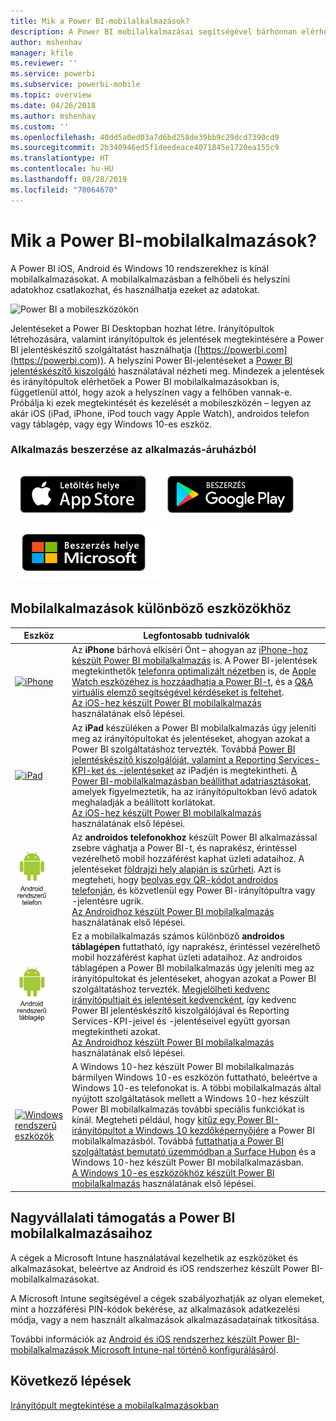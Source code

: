 ```yaml
---
title: Mik a Power BI-mobilalkalmazások?
description: A Power BI mobilalkalmazásai segítségével bárhonnan elérheti helyi vagy a felhőben tárolt adatait. Mobileszközén is megtekintheti a Power BI-irányítópultokat és -jelentéseket.
author: mshenhav
manager: kfile
ms.reviewer: ''
ms.service: powerbi
ms.subservice: powerbi-mobile
ms.topic: overview
ms.date: 04/26/2018
ms.author: mshenhav
ms.custom: ''
ms.openlocfilehash: 40dd5a0ed03a7d6bd258de39bb9c29dcd7390cd9
ms.sourcegitcommit: 2b340946ed5f1deedeace4071845e1720ea155c9
ms.translationtype: HT
ms.contentlocale: hu-HU
ms.lasthandoff: 08/28/2019
ms.locfileid: "70064670"
---
```

# <a name="what-are-the-power-bi-mobile-apps"></a>Mik a Power BI-mobilalkalmazások?
A Power BI iOS, Android és Windows 10 rendszerekhez is kínál mobilalkalmazásokat. A mobilalkalmazásban a felhőbeli és helyszíni adatokhoz csatlakozhat, és használhatja ezeket az adatokat. 

![Power BI a mobileszközökön](./media/mobile-apps-for-mobile-devices/power-bi-mobile-apps-all-up.png)

Jelentéseket a Power BI Desktopban hozhat létre. Irányítópultok létrehozására, valamint irányítópultok és jelentések megtekintésére a Power BI jelentéskészítő szolgáltatást használhatja ([https://powerbi.com](https://powerbi.com)). A helyszíni Power BI-jelentéseket a [Power BI jelentéskészítő kiszolgáló](../../report-server/get-started.md) használatával nézheti meg. Mindezek a jelentések és irányítópultok elérhetőek a Power BI mobilalkalmazásokban is, függetlenül attól, hogy azok a helyszínen vagy a felhőben vannak-e. Próbálja ki ezek megtekintését és kezelését a mobileszközén – legyen az akár iOS (iPad, iPhone, iPod touch vagy Apple Watch), androidos telefon vagy táblagép, vagy egy Windows 10-es eszköz.

### <a name="get-the-app-from-the-application-store"></a>Alkalmazás beszerzése az alkalmazás-áruházból 

[![A Power BI megnyitása az App Store áruházban](./media/mobile-apps-for-mobile-devices/mobile-apps-app-store.png)](https://go.microsoft.com/fwlink/?LinkId=526218&clcid=0x409) [![A Power BI megnyitása a Google Play áruházban](./media/mobile-apps-for-mobile-devices/mobile-apps-google-play.png)](https://go.microsoft.com/fwlink/?LinkId=544867&clcid=0x409) [![A Power BI megnyitása a Windows Áruházban](./media/mobile-apps-for-mobile-devices/mobile-apps-windows-store.png)](https://go.microsoft.com/fwlink/?LinkId=526478&clcid=0x409)

## <a name="mobile-apps-for-different-devices"></a>Mobilalkalmazások különböző eszközökhöz

| **Eszköz** | **Legfontosabb tudnivalók** |
| --- | --- |
| [![iPhone](./media/mobile-apps-for-mobile-devices/iphone-logo-50-px.png)](mobile-iphone-app-get-started.md) |Az **iPhone** bárhová elkíséri Önt – ahogyan az [iPhone-hoz készült Power BI mobilalkalmazás](mobile-iphone-app-get-started.md) is. A Power BI-jelentések megtekinthetők [telefonra optimalizált nézetben](mobile-apps-view-phone-report.md) is, de [Apple Watch eszközéhez is hozzáadhatja a Power BI-t](mobile-apple-watch.md), és a [Q&A virtuális elemző segítségével kérdéseket is feltehet](mobile-apps-ios-qna.md). <br/>[Az iOS-hez készült Power BI mobilalkalmazás](mobile-iphone-app-get-started.md) használatának első lépései. |
| [![iPad](./media/mobile-apps-for-mobile-devices/ipad-logo-50-px.png)](mobile-iphone-app-get-started.md) |Az **iPad** készüléken a Power BI mobilalkalmazás úgy jeleníti meg az irányítópultokat és jelentéseket, ahogyan azokat a Power BI szolgáltatáshoz tervezték. Továbbá [Power BI jelentéskészítő kiszolgálóját, valamint a Reporting Services-KPI-ket és -jelentéseket](mobile-app-ssrs-kpis-mobile-on-premises-reports.md) az iPadjén is megtekintheti. [A Power BI-mobilalkalmazásban beállíthat adatriasztásokat](mobile-set-data-alerts-in-the-mobile-apps.md), amelyek figyelmeztetik, ha az irányítópultokban lévő adatok meghaladják a beállított korlátokat. <br/>[Az iOS-hez készült Power BI mobilalkalmazás](mobile-iphone-app-get-started.md) használatának első lépései. |
| [![Android rendszerű telefon](media/mobile-apps-for-mobile-devices/android-phone-logo-50-px.png)](mobile-android-app-get-started.md) |Az **androidos telefonokhoz** készült Power BI alkalmazással zsebre vághatja a Power BI-t, és naprakész, érintéssel vezérelhető mobil hozzáférést kaphat üzleti adataihoz. A jelentéseket [földrajzi hely alapján is szűrheti](mobile-apps-geographic-filtering.md). Azt is megteheti, hogy [beolvas egy QR-kódot androidos telefonján](mobile-apps-qr-code.md), és közvetlenül egy Power BI-irányítópultra vagy -jelentésre ugrik. <br/>[Az Androidhoz készült Power BI mobilalkalmazás](mobile-android-app-get-started.md) használatának első lépései. |
| [![Android rendszerű táblagép](./media/mobile-apps-for-mobile-devices/android-tablet-logo-50-px.png)](mobile-android-app-get-started.md) |Ez a mobilalkalmazás számos különböző **androidos táblagépen** futtatható, így naprakész, érintéssel vezérelhető mobil hozzáférést kaphat üzleti adataihoz. Az androidos táblagépen a Power BI mobilalkalmazás úgy jeleníti meg az irányítópultokat és jelentéseket, ahogyan azokat a Power BI szolgáltatáshoz tervezték. [Megjelölheti kedvenc irányítópultjait és jelentéseit kedvencként](mobile-apps-favorites.md), így kedvenc Power BI jelentéskészítő kiszolgálójával és Reporting Services-KPI-jeivel és -jelentéseivel együtt gyorsan megtekintheti azokat. <br/>[Az Androidhoz készült Power BI mobilalkalmazás](mobile-android-app-get-started.md) használatának első lépései. |
| [![Windows rendszerű eszközök](./media/mobile-apps-for-mobile-devices/win-10-logo-50-px.png)](../../desktop-getting-started.md) |A Windows 10-hez készült Power BI mobilalkalmazás bármilyen Windows 10-es eszközön futtatható, beleértve a Windows 10-es telefonokat is. A többi mobilalkalmazás által nyújtott szolgáltatások mellett a Windows 10-hez készült Power BI mobilalkalmazás további speciális funkciókat is kínál. Megteheti például, hogy [kitűz egy Power BI-irányítópultot a Windows 10 kezdőképernyőjére](mobile-pin-dashboard-start-screen-windows-10-phone-app.md) a Power BI mobilalkalmazásból. Továbbá [futtathatja a Power BI szolgáltatást bemutató üzemmódban a Surface Hubon](mobile-windows-10-app-presentation-mode.md) és a Windows 10-hez készült Power BI mobilalkalmazásban. <br/>[A Windows 10-es eszközökhöz készült Power BI mobilalkalmazás](mobile-windows-10-phone-app-get-started.md) használatának első lépései. ||| 

## <a name="enterprise-support-for-the-power-bi-mobile-apps"></a>Nagyvállalati támogatás a Power BI mobilalkalmazásaihoz
A cégek a Microsoft Intune használatával kezelhetik az eszközöket és alkalmazásokat, beleértve az Android és iOS rendszerhez készült Power BI-mobilalkalmazásokat.

A Microsoft Intune segítségével a cégek szabályozhatják az olyan elemeket, mint a hozzáférési PIN-kódok bekérése, az alkalmazások adatkezelési módja, vagy a nem használt alkalmazások alkalmazásadatainak titkosítása.

További információk az [Android és iOS rendszerhez készült Power BI-mobilalkalmazások Microsoft Intune-nal történő konfigurálásáról](../../service-admin-mobile-intune.md). 

## <a name="next-steps"></a>Következő lépések
[Irányítópult megtekintése a mobilalkalmazásokban](mobile-apps-quickstart-view-dashboard-report.md)


